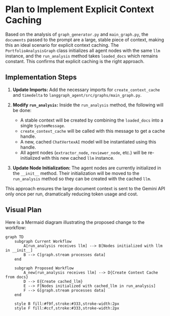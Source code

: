 # Plan to Implement Explicit Context Caching

Based on the analysis of `graph_generator.py` and `main_graph.py`, the `documents` passed to the prompt are a large, stable piece of context, making this an ideal scenario for explicit context caching. The `PortfolioAnalysisGraph` class initializes all agent nodes with the same `llm` instance, and the `run_analysis` method takes `loaded_docs` which remains constant. This confirms that explicit caching is the right approach.

## Implementation Steps

1.  **Update Imports:** Add the necessary imports for `create_context_cache` and `timedelta` to `langgraph_agent/src/graphs/main_graph.py`.

2.  **Modify `run_analysis`:** Inside the `run_analysis` method, the following will be done:
    *   A stable context will be created by combining the `loaded_docs` into a single `SystemMessage`.
    *   `create_context_cache` will be called with this message to get a cache handle.
    *   A new, cached `ChatVertexAI` model will be instantiated using this handle.
    *   All agent nodes (`extractor_node`, `reviewer_node`, etc.) will be re-initialized with this new cached `llm` instance.

3.  **Update Node Initialization:** The agent nodes are currently initialized in the `__init__` method. Their initialization will be moved to the `run_analysis` method so they can be created with the cached `llm`.

This approach ensures the large document context is sent to the Gemini API only once per run, dramatically reducing token usage and cost.

## Visual Plan

Here is a Mermaid diagram illustrating the proposed change to the workflow:

```mermaid
graph TD
    subgraph Current Workflow
        A[run_analysis receives llm] --> B[Nodes initialized with llm in __init__]
        B --> C[graph.stream processes data]
    end

    subgraph Proposed Workflow
        A_new[run_analysis receives llm] --> D{Create Context Cache from docs}
        D --> E{Create cached_llm}
        E --> F[Nodes initialized with cached_llm in run_analysis]
        F --> G[graph.stream processes data]
    end

    style B fill:#f9f,stroke:#333,stroke-width:2px
    style F fill:#ccf,stroke:#333,stroke-width:2px
```
